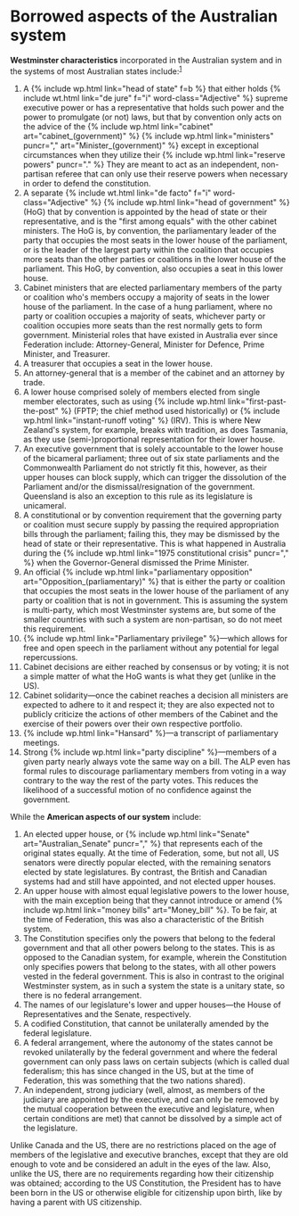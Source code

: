 Borrowed aspects of the Australian system
==========================================

**Westminster characteristics** incorporated in the Australian system and in the systems of most Australian states include:<sup><a href="#f1">1</a></sup>

1. A {% include wp.html link="head of state" f=b %} that either holds {% include wt.html link="de jure" f="i" word-class="Adjective" %} supreme executive power or has a representative that holds such power and the power to promulgate (or not) laws, but that by convention only acts on the advice of the {% include wp.html link="cabinet" art="cabinet_(government)" %} {% include wp.html link="ministers" puncr="," art="Minister_(government)" %} except in exceptional circumstances when they utilize their {% include wp.html link="reserve powers" puncr="." %} They are meant to act as an independent, non-partisan referee that can only use their reserve powers when necessary in order to defend the constitution.
2. A separate {% include wt.html link="de facto" f="i" word-class="Adjective" %} {% include wp.html link="head of government" %} (HoG) that by convention is appointed by the head of state or their representative, and is the "first among equals" with the other cabinet ministers. The HoG is, by convention, the parliamentary leader of the party that occupies the most seats in the lower house of the parliament, or is the leader of the largest party within the coalition that occupies more seats than the other parties or coalitions in the lower house of the parliament. This HoG, by convention, also occupies a seat in this lower house.
3. Cabinet ministers that are elected parliamentary members of the party or coalition who's members occupy a majority of seats in the lower house of the parliament. In the case of a hung parliament, where no party or coalition occupies a majority of seats, whichever party or coalition occupies more seats than the rest normally gets to form government. Ministerial roles that have existed in Australia ever since Federation include: Attorney-General, Minister for Defence, Prime Minister, and Treasurer. 
4. A treasurer that occupies a seat in the lower house.
5. An attorney-general that is a member of the cabinet and an attorney by trade. 
6. A lower house comprised solely of members elected from single member electorates, such as using {% include wp.html link="first-past-the-post" %} (FPTP; the chief method used historically) or {% include wp.html link="instant-runoff voting" %} (IRV). This is where New Zealand's system, for example, breaks with tradition, as does Tasmania, as they use (semi-)proportional representation for their lower house.
7. An executive government that is solely accountable to the lower house of the bicameral parliament; three out of six state parliaments and the Commonwealth Parliament do not strictly fit this, however, as their upper houses can block supply, which can trigger the dissolution of the Parliament and/or the dismissal/resignation of the government. Queensland is also an exception to this rule as its legislature is unicameral. 
8. A constitutional or by convention requirement that the governing party or coalition must secure supply by passing the required appropriation bills through the parliament; failing this, they may be dismissed by the head of state or their representative. This is what happened in Australia during the {% include wp.html link="1975 constitutional crisis" puncr="," %} when the Governor-General dismissed the Prime Minister.
9. An official {% include wp.html link="parliamentary opposition" art="Opposition_(parliamentary)" %} that is either the party or coalition that occupies the most seats in the lower house of the parliament of any party or coalition that is not in government. This is assuming the system is multi-party, which most Westminster systems are, but some of the smaller countries with such a system are non-partisan, so do not meet this requirement. 
10. {% include wp.html link="Parliamentary privilege" %}&mdash;which allows for free and open speech in the parliament without any potential for legal repercussions. 
11. Cabinet decisions are either reached by consensus or by voting; it is not a simple matter of what the HoG wants is what they get (unlike in the US).
12. Cabinet solidarity&mdash;once the cabinet reaches a decision all ministers are expected to adhere to it and respect it; they are also expected not to publicly criticize the actions of other members of the Cabinet and the exercise of their powers over their own respective portfolio.
13. {% include wp.html link="Hansard" %}&mdash;a transcript of parliamentary meetings.
14. Strong {% include wp.html link="party discipline" %}&mdash;members of a given party nearly always vote the same way on a bill. The ALP even has formal rules to discourage parliamentary members from voting in a way contrary to the way the rest of the party votes. This reduces the likelihood of a successful motion of no confidence against the government. 

While the **American aspects of our system** include:

1. An elected upper house, or {% include wp.html link="Senate" art="Australian_Senate" puncr="," %} that represents each of the original states equally. At the time of Federation, some, but not all, US senators were directly popular elected, with the remaining senators elected by state legislatures. By contrast, the British and Canadian systems had and still have appointed, and not elected upper houses. 
2. An upper house with almost equal legislative powers to the lower house, with the main exception being that they cannot introduce or amend {% include wp.html link="money bills" art="Money_bill" %}. To be fair, at the time of Federation, this was also a characteristic of the British system. 
3. The Constitution specifies only the powers that belong to the federal government and that all other powers belong to the states. This is as opposed to the Canadian system, for example, wherein the Constitution only specifies powers that belong to the states, with all other powers vested in the federal government. This is also in contrast to the original Westminster system, as in such a system the state is a unitary state, so there is no federal arrangement. 
4. The names of our legislature's lower and upper houses&mdash;the House of Representatives and the Senate, respectively.
5. A codified Constitution, that cannot be unilaterally amended by the federal legislature. 
6. A federal arrangement, where the autonomy of the states cannot be revoked unilaterally by the federal government and where the federal government can only pass laws on certain subjects (which is called dual federalism; this has since changed in the US, but at the time of Federation, this was something that the two nations shared).
7. An independent, strong judiciary (well, almost, as members of the judiciary are appointed by the executive, and can only be removed by the mutual cooperation between the executive and legislature, when certain conditions are met) that cannot be dissolved by a simple act of the legislature. 

Unlike Canada and the US, there are no restrictions placed on the age of members of the legislative and executive branches, except that they are old enough to vote and be considered an adult in the eyes of the law. Also, unlike the US, there are no requirements regarding how their citizenship was obtained; according to the US Constitution, the President has to have been born in the US or otherwise eligible for citizenship upon birth, like by having a parent with US citizenship.